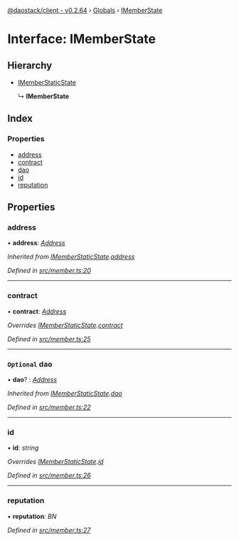 [@daostack/client - v0.2.64](../README.md) › [Globals](../globals.md) › [IMemberState](imemberstate.md)

# Interface: IMemberState

## Hierarchy

* [IMemberStaticState](imemberstaticstate.md)

  ↳ **IMemberState**

## Index

### Properties

* [address](imemberstate.md#address)
* [contract](imemberstate.md#contract)
* [dao](imemberstate.md#optional-dao)
* [id](imemberstate.md#id)
* [reputation](imemberstate.md#reputation)

## Properties

###  address

• **address**: *[Address](../globals.md#address)*

*Inherited from [IMemberStaticState](imemberstaticstate.md).[address](imemberstaticstate.md#address)*

*Defined in [src/member.ts:20](https://github.com/daostack/client/blob/b547acc/src/member.ts#L20)*

___

###  contract

• **contract**: *[Address](../globals.md#address)*

*Overrides [IMemberStaticState](imemberstaticstate.md).[contract](imemberstaticstate.md#optional-contract)*

*Defined in [src/member.ts:25](https://github.com/daostack/client/blob/b547acc/src/member.ts#L25)*

___

### `Optional` dao

• **dao**? : *[Address](../globals.md#address)*

*Inherited from [IMemberStaticState](imemberstaticstate.md).[dao](imemberstaticstate.md#optional-dao)*

*Defined in [src/member.ts:22](https://github.com/daostack/client/blob/b547acc/src/member.ts#L22)*

___

###  id

• **id**: *string*

*Overrides [IMemberStaticState](imemberstaticstate.md).[id](imemberstaticstate.md#optional-id)*

*Defined in [src/member.ts:26](https://github.com/daostack/client/blob/b547acc/src/member.ts#L26)*

___

###  reputation

• **reputation**: *BN*

*Defined in [src/member.ts:27](https://github.com/daostack/client/blob/b547acc/src/member.ts#L27)*
